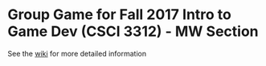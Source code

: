 # Group Game for Fall 2017 Intro to Game Dev (CSCI 3312) - MW Section

See the [wiki](https://github.com/TrinityUniversityGameDesign/group-game-Fall2017-MW/wiki) for more detailed information
